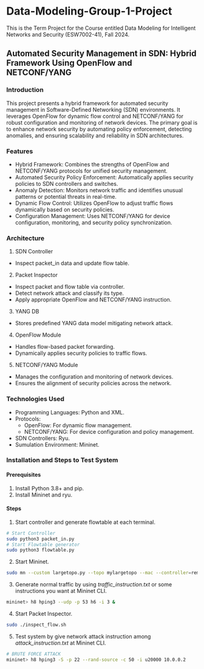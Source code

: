 # Data-Modeling-Group-1-Project
This is the Term Project for the Course entitled Data Modeling for Intelligent Networks and Security (ESW7002-41), Fall 2024.


## Automated Security Management in SDN: Hybrid Framework Using OpenFlow and NETCONF/YANG
### Introduction
This project presents a hybrid framework for automated security management in Software-Defined Networking (SDN) environments. It leverages OpenFlow for dynamic flow control and NETCONF/YANG for robust configuration and monitoring of network devices. The primary goal is to enhance network security by automating policy enforcement, detecting anomalies, and ensuring scalability and reliability in SDN architectures.

### Features
- Hybrid Framework: Combines the strengths of OpenFlow and NETCONF/YANG protocols for unified security management.
- Automated Security Policy Enforcement: Automatically applies security policies to SDN controllers and switches.
- Anomaly Detection: Monitors network traffic and identifies unusual patterns or potential threats in real-time.
- Dynamic Flow Control: Utilizes OpenFlow to adjust traffic flows dynamically based on security policies.
- Configuration Management: Uses NETCONF/YANG for device configuration, monitoring, and security policy synchronization.

### Architecture
1. SDN Controller
- Inspect packet_in data and update flow table.
2. Packet Inspector
- Inspect packet and flow table via controller.
- Detect network attack and classify its type.
- Apply appropriate OpenFlow and NETCONF/YANG instruction.
3. YANG DB
- Stores predefined YANG data model mitigating network attack.
4. OpenFlow Module
- Handles flow-based packet forwarding.
- Dynamically applies security policies to traffic flows.
5. NETCONF/YANG Module
- Manages the configuration and monitoring of network devices.
- Ensures the alignment of security policies across the network.

### Technologies Used
- Programming Languages: Python and XML.
- Protocols:
  - OpenFlow: For dynamic flow management.
  - NETCONF/YANG: For device configuration and policy management.
- SDN Controllers: Ryu.
- Sumulation Environment: Mininet.

### Installation and Steps to Test System
#### Prerequisites
1. Install Python 3.8+ and pip.
2. Install Mininet and ryu.
#### Steps
1. Start controller and generate flowtable at each terminal.
```bash
# Start Controller
sudo python3 packet_in.py
# Start Flowtable generator
sudo python3 flowtable.py
```
2. Start Mininet.
```bash
sudo mn --custom largetopo.py --topo mylargetopo --mac --controller=remote,ip=127.0.0.1,port=6653 --switch=ovsk,protocols=OpenFlow13
```
3. Generate normal traffic by using _traffic_instruction.txt_ or some instructions you want at Mininet CLI.
```bash
mininet> h8 hping3 --udp -p 53 h6 -i 3 &
```
4. Start Packet Inspector.
```bash
sudo ./inspect_flow.sh
```
5. Test system by give network attack instruction among _attack_instruction.txt_ at Mininet CLI.
```bash
# BRUTE FORCE ATTACK
mininet> h8 hping3 -S -p 22 --rand-source -c 50 -i u20000 10.0.0.2
```


